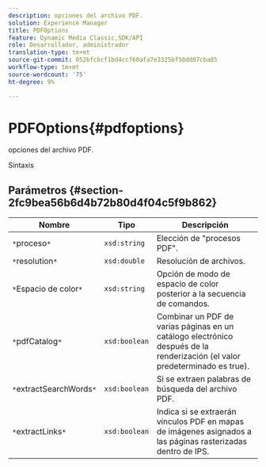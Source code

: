 ```yaml
---
description: opciones del archivo PDF.
solution: Experience Manager
title: PDFOptions
feature: Dynamic Media Classic,SDK/API
role: Desarrollador, administrador
translation-type: tm+mt
source-git-commit: 052bfcbcf1bd4ccf60afa7e3325bf58dd07cba85
workflow-type: tm+mt
source-wordcount: '75'
ht-degree: 9%

---
```



# PDFOptions{#pdfoptions}

opciones del archivo PDF.

Sintaxis

## Parámetros {#section-2fc9bea56b6d4b72b80d4f04c5f9b862}

| Nombre | Tipo | Descripción |
|---|---|---|
| `*`proceso`*` | `xsd:string` | Elección de &quot;procesos PDF&quot;. |
| `*`resolution`*` | `xsd:double` | Resolución de archivos. |
| `*`Espacio de color`*` | `xsd:string` | Opción de modo de espacio de color posterior a la secuencia de comandos. |
| `*`pdfCatalog`*` | `xsd:boolean` | Combinar un PDF de varias páginas en un catálogo electrónico después de la renderización (el valor predeterminado es true). |
| `*`extractSearchWords`*` | `xsd:boolean` | Si se extraen palabras de búsqueda del archivo PDF. |
| `*`extractLinks`*` | `xsd:boolean` | Indica si se extraerán vínculos PDF en mapas de imágenes asignados a las páginas rasterizadas dentro de IPS. |

